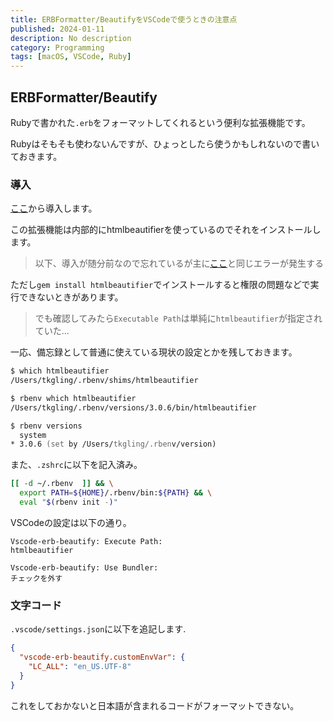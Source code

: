 ```yaml
---
title: ERBFormatter/BeautifyをVSCodeで使うときの注意点
published: 2024-01-11
description: No description
category: Programming
tags: [macOS, VSCode, Ruby]
---
```


## ERBFormatter/Beautify

Rubyで書かれた`.erb`をフォーマットしてくれるという便利な拡張機能です。

Rubyはそもそも使わないんですが、ひょっとしたら使うかもしれないので書いておきます。

### 導入

[ここ](https://github.com/aliariff/vscode-erb-beautify)から導入します。

この拡張機能は内部的にhtmlbeautifierを使っているのでそれをインストールします。

> 以下、導入が随分前なので忘れているが主に[ここ](https://qiita.com/pokeneko/items/c80be1af2edb7698f248)と同じエラーが発生する

ただし`gem install htmlbeautifier`でインストールすると権限の問題などで実行できないときがあります。

> でも確認してみたら`Executable Path`は単純に`htmlbeautifier`が指定されていた...

一応、備忘録として普通に使えている現状の設定とかを残しておきます。

```zsh
$ which htmlbeautifier
/Users/tkgling/.rbenv/shims/htmlbeautifier

$ rbenv which htmlbeautifier
/Users/tkgling/.rbenv/versions/3.0.6/bin/htmlbeautifier

$ rbenv versions
  system
* 3.0.6 (set by /Users/tkgling/.rbenv/version)
```

また、`.zshrc`に以下を記入済み。

```zsh
[[ -d ~/.rbenv  ]] && \
  export PATH=${HOME}/.rbenv/bin:${PATH} && \
  eval "$(rbenv init -)"
```

VSCodeの設定は以下の通り。

```
Vscode-erb-beautify: Execute Path:
htmlbeautifier

Vscode-erb-beautify: Use Bundler:
チェックを外す
```


### 文字コード

`.vscode/settings.json`に以下を追記します.

```json
{
  "vscode-erb-beautify.customEnvVar": {
    "LC_ALL": "en_US.UTF-8"
  }
}
```

これをしておかないと日本語が含まれるコードがフォーマットできない。